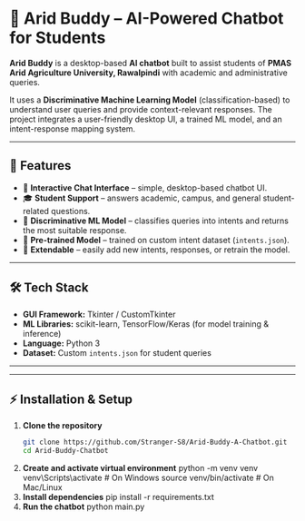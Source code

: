 # 🌾 Arid Buddy – AI-Powered Chatbot for Students

**Arid Buddy** is a desktop-based **AI chatbot** built to assist students of **PMAS Arid Agriculture University, Rawalpindi** with academic and administrative queries.  

It uses a **Discriminative Machine Learning Model** (classification-based) to understand user queries and provide context-relevant responses. The project integrates a user-friendly desktop UI, a trained ML model, and an intent-response mapping system.

---

## 🚀 Features
- 💬 **Interactive Chat Interface** – simple, desktop-based chatbot UI.  
- 🎓 **Student Support** – answers academic, campus, and general student-related questions.  
- 🤖 **Discriminative ML Model** – classifies queries into intents and returns the most suitable response.  
- 📂 **Pre-trained Model** – trained on custom intent dataset (`intents.json`).  
- 🔄 **Extendable** – easily add new intents, responses, or retrain the model.  

---

## 🛠️ Tech Stack
- **GUI Framework:** Tkinter / CustomTkinter  
- **ML Libraries:** scikit-learn, TensorFlow/Keras (for model training & inference)  
- **Language:** Python 3  
- **Dataset:** Custom `intents.json` for student queries  

---


---

## ⚡ Installation & Setup

1. **Clone the repository**
   ```bash
   git clone https://github.com/Stranger-S8/Arid-Buddy-A-Chatbot.git
   cd Arid-Buddy-Chatbot
2.  **Create and activate virtual environment**
    python -m venv venv
    venv\Scripts\activate     # On Windows
    source venv/bin/activate  # On Mac/Linux
3. **Install dependencies**
    pip install -r requirements.txt
4. **Run the chatbot**
    python main.py
